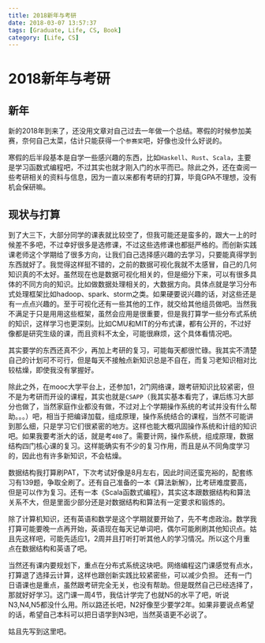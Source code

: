 ```yaml
---
title: 2018新年与考研
date: 2018-03-07 13:57:37
tags: [Graduate, Life, CS, Book]
category: [Life, CS]
---
```


# 2018新年与考研

## 新年

新的2018年到来了，还没用文章对自己过去一年做一个总结。寒假的时候参加美赛，奈何自己太菜，估计只能获得一个`参赛奖`吧，好像也没什么好说的。

寒假的后半段基本是自学一些感兴趣的东西，比如`Haskell`、`Rust`、`Scala`，主要是学习函数式编程吧，不过其实也就才刚入门的水平而已。除此之外，还在查阅一些考研相关的资料与信息，因为一直以来都有考研的打算，毕竟GPA不理想，没有机会保研嘛。

<!-- more -->

## 现状与打算

到了大三下，大部分同学的课表就比较空了，但我可能还是蛮多的，跟大一上的时候差不多吧，不过幸好很多是选修课，不过这些选修课也都挺严格的。而创新实践课老师这个学期给了很多方向，让我们自己选择感兴趣的去学习，只要能真得学到东西就好了。我觉得这样挺不错的，之前的数据可视化我就不太感冒，自己的几何知识真的不太好。虽然现在也是数据可视化相关的，但是细分下来，可以有很多具体的不同方向的知识。比如做数据处理相关的，大数据方向。具体点就是学习分布式处理框架比如hadoop、spark、storm之类。如果硬要说兴趣的话，对这些还是有一点点兴趣的。至于可视化还有一些其他的工作，就交给其他组员做吧。当然我不满足于只是用用这些框架，虽然会应用是很重要，但是我打算学一些分布式系统的知识，这样学习也更深刻。比如CMU和MIT的分布式课，都有公开的，不过好像都是研究生级的课，而且资料不太全，可能很麻烦，这个具体看情况吧。

其实要学的东西还真不少，再加上考研的复习，可能每天都很忙碌。我其实不清楚自己的计划可不可行，但是每天不接触点新知识总是不自在，而复习老知识相对比较枯燥，即使我没有掌握好。

除此之外，在mooc大学平台上，还参加1，2门网络课，跟考研知识比较紧密，但不是为考研而开设的课程，其实也就是`CSAPP`（我其实基本看完了，课后练习大部分也做了，当然家庭作业都没有做，不过对上个学期操作系统的考试并没有什么帮助。。。）吧，相当于把编译加载，组成原理，操作系统结合的课程，当然不可能讲到那么细，只是学习它们很紧密的地方。这样也能大概巩固操作系统和计组的知识吧。如果我要考浙大的话，就是考`408`了。需要计网，操作系统，组成原理，数据结构四门核心课的复习。这样能确实有不少的复习作用，而且是从不同角度学习的，因此也有许多新知识，不会枯燥。

数据结构我打算刷PAT，下次考试好像是8月左右，因此时间还蛮充裕的，配套练习有139题，争取全刷了。还有自己准备的一本《算法新解》，比考研难度要高，但是可以作为复习。还有一本《Scala函数式编程》，其实这本跟数据结构和算法关系不大，但是里面少部分还是对数据结构和算法有一定要求和锻炼的。

除了计算机知识，还有英语和数学是这个学期就要开始了，先不考虑政治。数学我打算可能要晚一点再开始，英语现在每天记单词吧，偶尔可能刷刷其他知识点。姑且先这样吧，可能先适应1，2周并且打听打听其他人的学习情况。所以这个月重点在数据结构和英语了吧。

当然还有课内要规划下，重点在分布式系统这块吧。网络编程这门课感觉有点水，打算退了选择云计算，这样也跟创新实践比较紧密些，可以减少负担。
还有一门日语课也是重点，虽然跟考研完全无关，也没有帮助。但是既然自己已经选择了，那就好好学习。这门课一周4节，我估计学完了也就N5的水平了吧，听说N3,N4,N5都没什么用。所以路还长吧，N2好像至少要学2年。如果非要说点希望的话，希望自己本科可以把日语学到N3吧，当然英语更不必说了。

姑且先写到这里吧。